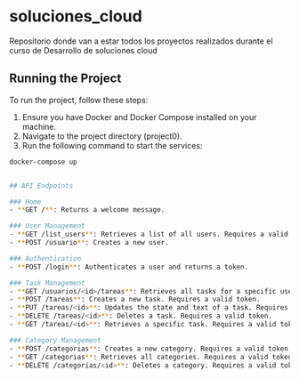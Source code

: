 # soluciones_cloud
Repositorio donde van a estar todos los proyectos realizados durante el curso de Desarrollo de soluciones cloud


## Running the Project

To run the project, follow these steps:

1. Ensure you have Docker and Docker Compose installed on your machine.
2. Navigate to the project directory (project0).
3. Run the following command to start the services:

```sh
docker-compose up


## API Endpoints

### Home
- **GET /**: Returns a welcome message.

### User Management
- **GET /list_users**: Retrieves a list of all users. Requires a valid token.
- **POST /usuario**: Creates a new user.

### Authentication
- **POST /login**: Authenticates a user and returns a token.

### Task Management
- **GET /usuarios/<id>/tareas**: Retrieves all tasks for a specific user. Requires a valid token.
- **POST /tareas**: Creates a new task. Requires a valid token.
- **PUT /tareas/<id>**: Updates the state and text of a task. Requires a valid token.
- **DELETE /tareas/<id>**: Deletes a task. Requires a valid token.
- **GET /tareas/<id>**: Retrieves a specific task. Requires a valid token.

### Category Management
- **POST /categorias**: Creates a new category. Requires a valid token.
- **GET /categorias**: Retrieves all categories. Requires a valid token.
- **DELETE /categorias/<id>**: Deletes a category. Requires a valid token.
